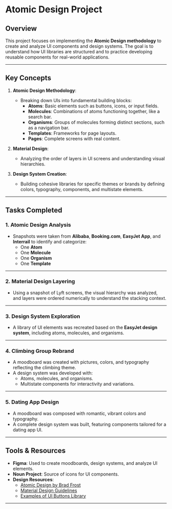 
# Atomic Design Project

## Overview
This project focuses on implementing the **Atomic Design methodology** to create and analyze UI components and design systems. The goal is to understand how UI libraries are structured and to practice developing reusable components for real-world applications.

---

## Key Concepts
1. **Atomic Design Methodology**:
   - Breaking down UIs into fundamental building blocks:
     - **Atoms**: Basic elements such as buttons, icons, or input fields.
     - **Molecules**: Combinations of atoms functioning together, like a search bar.
     - **Organisms**: Groups of molecules forming distinct sections, such as a navigation bar.
     - **Templates**: Frameworks for page layouts.
     - **Pages**: Complete screens with real content.

2. **Material Design**:
   - Analyzing the order of layers in UI screens and understanding visual hierarchies.

3. **Design System Creation**:
   - Building cohesive libraries for specific themes or brands by defining colors, typography, components, and multistate elements.

---

## Tasks Completed
### **1. Atomic Design Analysis**
- Snapshots were taken from **Alibaba**, **Booking.com**, **EasyJet App**, and **Interrail** to identify and categorize:
  - One **Atom**
  - One **Molecule**
  - One **Organism**
  - One **Template**

---

### **2. Material Design Layering**
- Using a snapshot of Lyft screens, the visual hierarchy was analyzed, and layers were ordered numerically to understand the stacking context.

---

### **3. Design System Exploration**
- A library of UI elements was recreated based on the **EasyJet design system**, including atoms, molecules, and organisms.

---

### **4. Climbing Group Rebrand**
- A moodboard was created with pictures, colors, and typography reflecting the climbing theme.
- A design system was developed with:
  - Atoms, molecules, and organisms.
  - Multistate components for interactivity and variations.

---

### **5. Dating App Design**
- A moodboard was composed with romantic, vibrant colors and typography.
- A complete design system was built, featuring components tailored for a dating app UI.

---

## Tools & Resources
- **Figma**: Used to create moodboards, design systems, and analyze UI elements.
- **Noun Project**: Source of icons for UI components.
- **Design Resources**:
  - [Atomic Design by Brad Frost](https://atomicdesign.bradfrost.com/)
  - [Material Design Guidelines](https://material.io/design)
  - [Examples of UI Buttons Library](https://www.figma.com/community)

---
